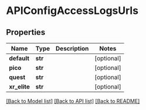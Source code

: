# APIConfigAccessLogsUrls


## Properties
Name | Type | Description | Notes
------------ | ------------- | ------------- | -------------
**default** | **str** |  | [optional] 
**pico** | **str** |  | [optional] 
**quest** | **str** |  | [optional] 
**xr_elite** | **str** |  | [optional] 

[[Back to Model list]](../README.md#documentation-for-models) [[Back to API list]](../README.md#documentation-for-api-endpoints) [[Back to README]](../README.md)


